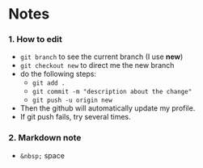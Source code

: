 # Notes
### 1. How to edit
- `git branch` to see the current branch (I use **new**)
- `git checkout new` to direct me the new branch
- do the following steps:
  - `git add .`
  - `git commit -m "description about the change"`
  - `git push -u origin new`
- Then the github will automatically update my profile. 
- If git push fails, try several times. 


### 2. Markdown note
- `&nbsp;` space